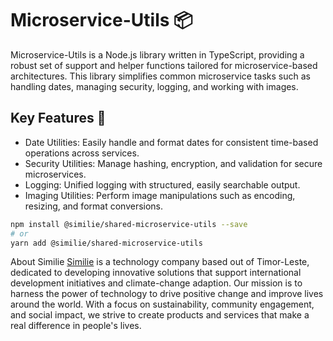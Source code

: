 # Microservice-Utils 📦

Microservice-Utils is a Node.js library written in TypeScript, providing a robust set of support and helper functions tailored for microservice-based architectures. This library simplifies common microservice tasks such as handling dates, managing security, logging, and working with images.
## Key Features 🚀
* Date Utilities: Easily handle and format dates for consistent time-based operations across services.
*	Security Utilities: Manage hashing, encryption, and validation for secure microservices.
*	Logging: Unified logging with structured, easily searchable output.
*	Imaging Utilities: Perform image manipulations such as encoding, resizing, and format conversions.

```bash
npm install @similie/shared-microservice-utils --save
# or
yarn add @similie/shared-microservice-utils
```
About Similie
[Similie](https://similie.com) is a technology company based out of Timor-Leste, dedicated to developing innovative solutions that support international development initiatives and climate-change adaption. Our mission is to harness the power of technology to drive positive change and improve lives around the world. With a focus on sustainability, community engagement, and social impact, we strive to create products and services that make a real difference in people's lives.
